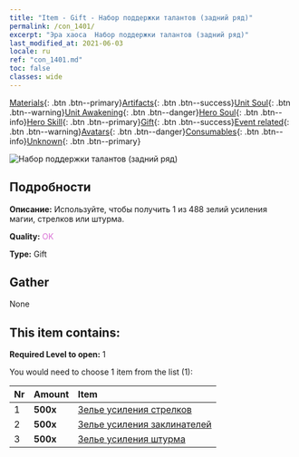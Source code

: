 ```yaml
---
title: "Item - Gift - Набор поддержки талантов (задний ряд)"
permalink: /con_1401/
excerpt: "Эра хаоса  Набор поддержки талантов (задний ряд)"
last_modified_at: 2021-06-03
locale: ru
ref: "con_1401.md"
toc: false
classes: wide
---
```

 [Materials](/ItemsRU/){: .btn .btn--primary}[Artifacts](/ItemsRU/Artifacts/){: .btn .btn--success}[Unit Soul](/ItemsRU/UnitSoul/){: .btn .btn--warning}[Unit Awakening](/ItemsRU/UnitAwakening/){: .btn .btn--danger}[Hero Soul](/ItemsRU/HeroSoul/){: .btn .btn--info}[Hero Skill](/ItemsRU/HeroSkill/){: .btn .btn--primary}[Gift](/ItemsRU/Gift/){: .btn .btn--success}[Event related](/ItemsRU/Events/){: .btn .btn--warning}[Avatars](/ItemsRU/Avatars/){: .btn .btn--danger}[Consumables](/ItemsRU/Consumables/){: .btn .btn--info}[Unknown](/ItemsRU/Unknown/){: .btn .btn--primary}

 ![Набор поддержки талантов (задний ряд)](/images/t/i_907015.png)

## Подробности
 **Описание:** Используйте, чтобы получить 1 из 488 зелий усиления магии, стрелков или штурма.

 **Quality:** <span style="color: #DA70D6">OK</span>

 **Type:** Gift

## Gather

  None

## This item contains:

 **Required Level to open:** 1

 You would need to choose 1 item from the list (1):

  | Nr | Amount |     Item    |
  |:---|:-------|:------------|
  | 1 |  **500x** | [Зелье усиления стрелков](/ItemsRU/con_789/) |  | 
  | 2 |  **500x** | [Зелье усиления заклинателей](/ItemsRU/con_790/) |  | 
  | 3 |  **500x** | [Зелье усиления штурма](/ItemsRU/con_788/) |  | 
